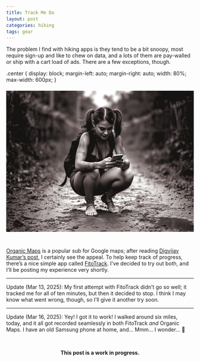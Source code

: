 ```yaml
---
title: Track Me Do
layout: post
categories: hiking 
tags: gear
---
```


The problem I find with hiking apps is they tend to be a bit snoopy, most require sign-up and like to chew on data, and a lots of them are pay-walled or ship with a cart load of ads. There are a few exceptions, though.

.center {
  display: block;
  margin-left: auto;
  margin-right: auto;
  width: 80%;
  max-width: 600px;
}

<div>
     <img style="padding-top: 7px; padding-bottom: 25px;" class="center" src="https://raw.githubusercontent.com/martbetz/martbetz.github.io/refs/heads/main/_includes/custom/phone-hiker.jpg" alt="Hiker">
</div>



<!-- A thirty-five-year-old barefoot woman with blue pig tails, metal ankle chains, tattoos on arms and legs, and a black backpack, wearing a pink top and yellow shorts, squatting on a small rock in a texas desert lookig at a phone. -->

<a href="https://organicmaps.app/ ">Organic Maps</a> is a popular sub for Google maps; after reading <a href="https://www.makeuseof.com/organic-maps-google-maps-privacy-focused-alternative/">Digvijay Kumar’s post</a>, I certainly see the appeal. To help keep track of progress, there’s a nice simple app called <a href="https://codeberg.org/jannis/FitoTrack">FitoTrack</a>. I’ve decided to try out both, and I’ll be posting my experience very shortly.

<hr>

Update (Mar 13, 2025): My first attempt with FitoTrack didn’t go so well; it tracked me for all of ten minutes, but then it decided to stop. I think I may know what went wrong, though, so I’ll give it another try soon.

<hr>

Update (Mar 16, 2025): Yey! I got it to work! I walked around six miles, today, and it all got recorded seamlessly in both FitoTrack <i>and</i> Organic Maps. I have an old Samsung phone at home, and... Mmm... I wonder... 🤔

<br><center><b>This post is a work in progress.</b></center><br>



